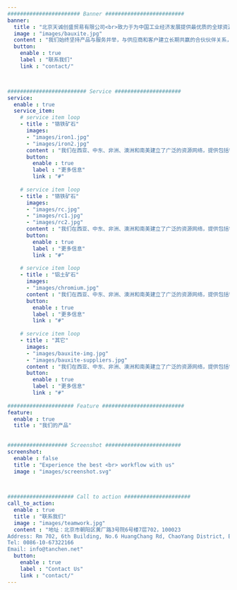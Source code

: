 ```yaml
---
####################### Banner #########################
banner:
  title : "北京天诚创盛贸易有限公司<br>致力于为中国工业经济发展提供最优质的全球资源产品"
  image : "images/bauxite.jpg"
  content : "我们始终坚持产品与服务并举，与供应商和客户建立长期共赢的合伙伙伴关系，为多方共赢和中国经济发展注入动力。<br>我们在西亚、中东、非洲、澳洲和南美建立了广泛的资源网络，提供包括铁矿石、铬铁、铝土、铝、铬矿石以及其他资源品在内的多种产品。"
  button:
    enable : true
    label : "联系我们"
    link : "contact/"



######################### Service #####################
service:
  enable : true
  service_item:
    # service item loop
    - title : "铬铁矿石"
      images:
      - "images/iron1.jpg"
      - "images/iron2.jpg"
      content : "我们在西亚、中东、非洲、澳洲和南美建立了广泛的资源网络，提供包括铁矿石、铬铁、铝土、铝、铬矿石以及其他资源品在内的多种产品。健康的长期伙伴关系铸就了互信和真诚，为所有参与方创造了价值。"
      button:
        enable : true
        label : "更多信息"
        link : "#"
        
    # service item loop
    - title : "铬铁矿石"
      images:
      - "images/rc.jpg"
      - "images/rc1.jpg"
      - "images/rc2.jpg"
      content : "我们在西亚、中东、非洲、澳洲和南美建立了广泛的资源网络，提供包括铁矿石、铬铁、铝土、铝、铬矿石以及其他资源品在内的多种产品。健康的长期伙伴关系铸就了互信和真诚，为所有参与方创造了价值。"
      button:
        enable : true
        label : "更多信息"
        link : "#"
        
    # service item loop
    - title : "铝土矿石"
      images:
      - "images/chromium.jpg"
      content : "我们在西亚、中东、非洲、澳洲和南美建立了广泛的资源网络，提供包括铁矿石、铬铁、铝土、铝、铬矿石以及其他资源品在内的多种产品。健康的长期伙伴关系铸就了互信和真诚，为所有参与方创造了价值。"
      button:
        enable : true
        label : "更多信息"
        link : "#"
        
    # service item loop
    - title : "其它"
      images:
      - "images/bauxite-img.jpg"
      - "images/bauxite-suppliers.jpg"
      content : "我们在西亚、中东、非洲、澳洲和南美建立了广泛的资源网络，提供包括铁矿石、铬铁、铝土、铝、铬矿石以及其他资源品在内的多种产品。健康的长期伙伴关系铸就了互信和真诚，为所有参与方创造了价值。"
      button:
        enable : true
        label : "更多信息"
        link : "#"
        
##################### Feature ##########################
feature:
  enable : true
  title : "我们的产品"
      
      
################### Screenshot ########################
screenshot:
  enable : false 
  title : "Experience the best <br> workflow with us"
  image : "images/screenshot.svg"

  

##################### Call to action #####################
call_to_action:
  enable : true
  title : "联系我们"
  image : "images/teamwork.jpg"
  content : "地址：北京市朝阳区黄厂路3号院6号楼7层702，100023
Address: Rm 702, 6th Building, No.6 HuangChang Rd, ChaoYang District, Beijing, China, 100023
Tel: 0086-10-67322166
Email: info@tanchen.net"
  button:
    enable : true
    label : "Contact Us"
    link : "contact/"
---
```

